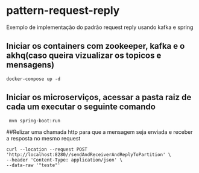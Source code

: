 # pattern-request-reply
Exemplo de implementação do padrão request reply usando kafka e spring

## Iniciar os containers com zookeeper, kafka e o akhq(caso queira vizualizar os topicos e mensagens)   
 ```
 docker-compose up -d
 ```

 ## Iniciar os microserviços, acessar a pasta raiz de cada um executar o seguinte comando
```
 mvn spring-boot:run
```

##Relizar uma chamada http para que a mensagem seja enviada e receber a resposta no mesmo request
```
curl --location --request POST 'http://localhost:8280//sendAndReceiverAndReplyToPartition' \
--header 'Content-Type: application/json' \
--data-raw '"teste"'
```